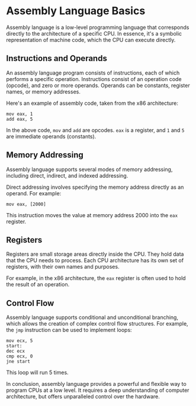 # Assembly Language Basics

Assembly language is a low-level programming language that corresponds directly to the architecture of a specific CPU. In essence, it's a symbolic representation of machine code, which the CPU can execute directly.

## Instructions and Operands

An assembly language program consists of instructions, each of which performs a specific operation. Instructions consist of an operation code (opcode), and zero or more operands. Operands can be constants, register names, or memory addresses.

Here's an example of assembly code, taken from the x86 architecture:

```assembly
mov eax, 1
add eax, 5
```

In the above code, `mov` and `add` are opcodes. `eax` is a register, and `1` and `5` are immediate operands (constants).

## Memory Addressing

Assembly language supports several modes of memory addressing, including direct, indirect, and indexed addressing.

Direct addressing involves specifying the memory address directly as an operand. For example:

```assembly
mov eax, [2000]
```

This instruction moves the value at memory address 2000 into the `eax` register.

## Registers

Registers are small storage areas directly inside the CPU. They hold data that the CPU needs to process. Each CPU architecture has its own set of registers, with their own names and purposes.

For example, in the x86 architecture, the `eax` register is often used to hold the result of an operation.

## Control Flow

Assembly language supports conditional and unconditional branching, which allows the creation of complex control flow structures. For example, the `jmp` instruction can be used to implement loops:

```assembly
mov ecx, 5
start:
dec ecx
cmp ecx, 0
jne start
```

This loop will run 5 times.

In conclusion, assembly language provides a powerful and flexible way to program CPUs at a low level. It requires a deep understanding of computer architecture, but offers unparalleled control over the hardware.